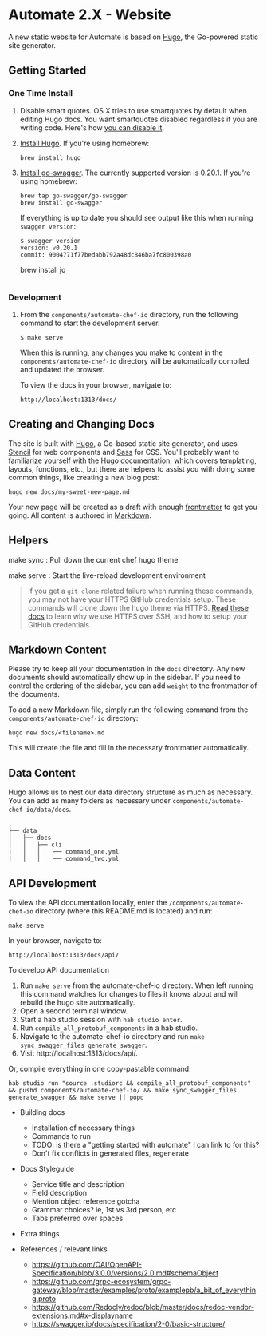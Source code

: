 # Automate 2.X - Website

A new static website for Automate is based on [Hugo](https://gohugo.io), the Go-powered static site generator.

## Getting Started

### One Time Install

1. Disable smart quotes. OS X tries to use smartquotes by default when editing Hugo docs. You want smartquotes disabled regardless if you are writing code. Here's how [you can disable it](http://www.iclarified.com/38772/how-to-disable-curly-quotes-in-mac-os-x-mavericks).

1. [Install Hugo](https://gohugo.io/getting-started/installing/). If you're using homebrew:

    ```shell
    brew install hugo
    ```

1. [Install go-swagger](https://goswagger.io/install.html). The currently supported version is 0.20.1. If you're using homebrew:

    ```shell
    brew tap go-swagger/go-swagger
    brew install go-swagger
    ```

    If everything is up to date you should see output like this when running `swagger version`:

    ```shell
    $ swagger version
    version: v0.20.1
    commit: 9004771f77bedabb792a48dc846ba7fc800398a0
    ```
    brew install jq
    ```

### Development

1. From the `components/automate-chef-io` directory, run the following command to start the development server.

    ```shell
    $ make serve
    ```

    When this is running, any changes you make to content in the `components/automate-chef-io` directory will be automatically compiled and updated the browser.

    To view the docs in your browser, navigate to:

    ```shell
    http://localhost:1313/docs/
    ```

## Creating and Changing Docs

The site is built with [Hugo](https://gohugo.io/), a Go-based static site generator, and uses [Stencil](https://stenciljs.com/) for web components and [Sass](http://sass-lang.com/) for CSS. You'll probably want to familiarize yourself with the Hugo documentation, which covers templating, layouts, functions, etc., but there are helpers to assist you with doing some common things, like creating a new blog post:

```shell
hugo new docs/my-sweet-new-page.md
```

Your new page will be created as a draft with enough [frontmatter](https://gohugo.io/content-management/front-matter/) to get you going. All content is authored in [Markdown](https://en.wikipedia.org/wiki/Markdown).

## Helpers

make sync
: Pull down the current chef hugo theme

make serve
: Start the live-reload development environment

> If you get a `git clone` related failure when running these commands, you may not have your HTTPS GitHub credentials setup. These commands will clone down the hugo theme via HTTPS. [Read these docs](https://help.github.com/articles/which-remote-url-should-i-use/#cloning-with-https-urls-recommended) to learn why we use HTTPS over SSH, and how to setup your GitHub credentials.

## Markdown Content

Please try to keep all your documentation in the `docs` directory. Any new documents should automatically show up in the sidebar. If you need to control the ordering of the sidebar, you can add `weight` to the frontmatter of the documents.

To add a new Markdown file, simply run the following command from the `components/automate-chef-io` directory:

```shell
hugo new docs/<filename>.md
```

This will create the file and fill in the necessary frontmatter automatically.

## Data Content

Hugo allows us to nest our data directory structure as much as necessary. You can add as many folders as necessary under `components/automate-chef-io/data/docs`.

```
.
├── data
│   ├── docs
│   │   ├── cli
|   │   │   ├── command_one.yml
|   │   │   └── command_two.yml
```

## API Development

To view the API documentation locally, enter the `/components/automate-chef-io` directory (where this README.md is located) and run:

`make serve`

In your browser, navigate to:

`http://localhost:1313/docs/api/`

To develop API documentation

1. Run `make serve` from the automate-chef-io directory. When left running this command watches for changes to files it knows about and will rebuild the hugo site automatically.
1. Open a second terminal window.
1. Start a hab studio session with `hab studio enter`.
1. Run `compile_all_protobuf_components` in a hab studio.
1. Navigate to the automate-chef-io directory and run `make sync_swagger_files generate_swagger`.
1. Visit http://localhost:1313/docs/api/.

Or, compile everything in one copy-pastable command:

`hab studio run "source .studiorc && compile_all_protobuf_components" && pushd components/automate-chef-io/ && make sync_swagger_files generate_swagger && make serve || popd`

* Building docs

    * Installation of necessary things
    * Commands to run
    * TODO: is there a "getting started with automate" I can link to for this?
    * Don't fix conflicts in generated files, regenerate

* Docs Styleguide

    * Service title and description
    * Field description
    * Mention object reference gotcha
    * Grammar choices? ie, 1st vs 3rd person, etc
    * Tabs preferred over spaces

* Extra things

* References / relevant links

    * https://github.com/OAI/OpenAPI-Specification/blob/3.0.0/versions/2.0.md#schemaObject
    * https://github.com/grpc-ecosystem/grpc-gateway/blob/master/examples/proto/examplepb/a_bit_of_everything.proto
    * https://github.com/Redocly/redoc/blob/master/docs/redoc-vendor-extensions.md#x-displayname
    * https://swagger.io/docs/specification/2-0/basic-structure/
